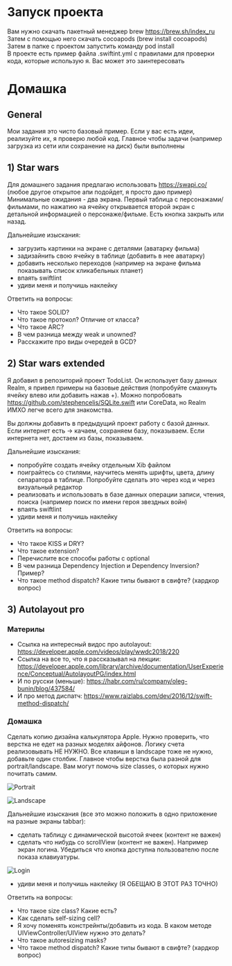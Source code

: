 # Запуск проекта
Вам нужно скачать пакетный менеджер brew https://brew.sh/index_ru  
Затем с помощью него скачать cocoapods (brew install cocoapods)  
Затем в папке с проектом запустить команду pod install  
В проекте есть пример файла .swiftint.yml с правилами для проверки кода, которые использую я. Вас может это заинтересовать

# Домашка

## General  
Мои задания это чисто базовый пример. Если у вас есть идеи, реализуйте их, я проверю любой код. Главное чтобы задачи (например загрузка из сети или сохранение на диск) были выполнены

## 1) Star wars
Для домашнего задания предлагаю использовать https://swapi.co/ (любое другое открытое апи подойдет, я просто даю пример)
Минимальные ожидания - два экрана. Первый таблица с персонажами/фильмами, по нажатию на ячейку открывается второй экран с детальной информацией о персонаже/фильме. Есть кнопка закрыть или назад.

Дальнейшие изыскания:
- загрузить картинки на экране с деталями (аватарку фильма)
- задизайнить свою ячейку в таблице (добавить в нее аватарку)
- добавить несколько переходов (например на экране фильма показывать список кликабельных планет)
- впаять swiftlint
- удиви меня и получишь наклейку

Ответить на вопросы:
- Что такое SOLID?
- Что такое протокол? Отличие от класса?
- Что такое ARC? 
- В чем разница между weak и unowned?
- Расскажите про виды очередей в GCD?


## 2) Star wars extended
Я добавил в репозиторий проект TodoList. Он использует базу данных Realm, я привел примеры на базовые действия (попробуйте смахнуть ячейку влево или добавить нажав +). Можно попробовать https://github.com/stephencelis/SQLite.swift или CoreData, но Realm ИМХО легче всего для знакомства.  

Вы должны добавить в предыдущий проект работу с базой данных. Если интернет есть -> качаем, сохраняем базу, показываем. Если интернета нет, достаем из базы, показываем.

Дальнейшие изыскания:
- попробуйте создать ячейку отдельным Xib файлом
- поиграйтесь со стилями, научитесь менять шрифты, цвета, длину сепаратора в таблице. Попробуйте сделать это через код и через визуальный редактор
- реализовать и использовать в базе данных операции записи, чтения, поиска (например поиск по имени героя звездных войн)
- впаять swiftlint
- удиви меня и получишь наклейку

Ответить на вопросы:
- Что такое KISS и DRY?
- Что такое extension?
- Перечислите все способы работы с optional
- В чем разница Dependency Injection и Dependency Inversion? Пример?
- Что такое method dispatch? Какие типы бывают в свифте? (хардкор вопрос)

## 3) Autolayout pro

### Материлы
- Ссылка на интересный видос про autolayout: https://developer.apple.com/videos/play/wwdc2018/220  
- Ссылка на все то, что я рассказывал на лекции: https://developer.apple.com/library/archive/documentation/UserExperience/Conceptual/AutolayoutPG/index.html
- И по русски (меньше): https://habr.com/ru/company/oleg-bunin/blog/437584/
- И про метод диспатч: https://www.raizlabs.com/dev/2016/12/swift-method-dispatch/

### Домашка

Сделать копию дизайна калькулятора Apple. Нужно проверить, что верстка не едет на разных моделях айфонов. Логику счета реализовывать НЕ НУЖНО.
Все клавиши в landscape тоже не нужно, добавьте один столбик. Главное чтобы верстка была разной для portrait/landscape. Вам могут помочь size classes, о которых нужно почитать самим.

![Portrait](Pics/portrait.jpg)

![Landscape](Pics/landscape.jpg)

Дальнейшие изыскания (все это можно положить в одно приложение на разные экраны tabbar):
- сделать таблицу с динамической высотой ячеек (контент не важен)
- сделать что нибудь со scrollView (контент не важен). Например экран логина. Убедиться что кнопка доступна пользователю после показа клавиуатуры.

![Login](Pics/login.jpg)
- удиви меня и получишь наклейку (Я ОБЕЩАЮ В ЭТОТ РАЗ ТОЧНО)

Ответить на вопросы:
- Что такое size class? Какие есть?
- Как сделать self-sizing cell?
- Я хочу поменять констрейнты/добавить из кода. В каком методе UIViewController/UIView нужно это делать?
- Что такое autoresizing masks?
- Что такое method dispatch? Какие типы бывают в свифте? (хардкор вопрос)
